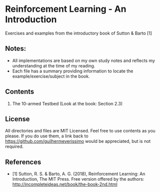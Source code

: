 # Reinforcement Learning - An Introduction
Exercises and examples from the introductory book of Sutton & Barto [1]

## Notes: 
- All implementations are based on my own study notes and reflects my understanding at the time of my reading.
- Each file has a summary providing information to locate the example/exercise/subject in the book.

## Contents
01. The 10-armed Testbed (Look at the book: Section 2.3)

## License
All directories and files are MIT Licensed. Feel free to use contents as you please. If you do use them, a link back to https://github.com/guilhermeverissimo would be appreciated, but is not required.

## References
- [1] Sutton, R. S. & Barto, A. G. (2018), Reinforcement Learning: An Introduction, The MIT Press.
Free version offered by the authors: http://incompleteideas.net/book/the-book-2nd.html

